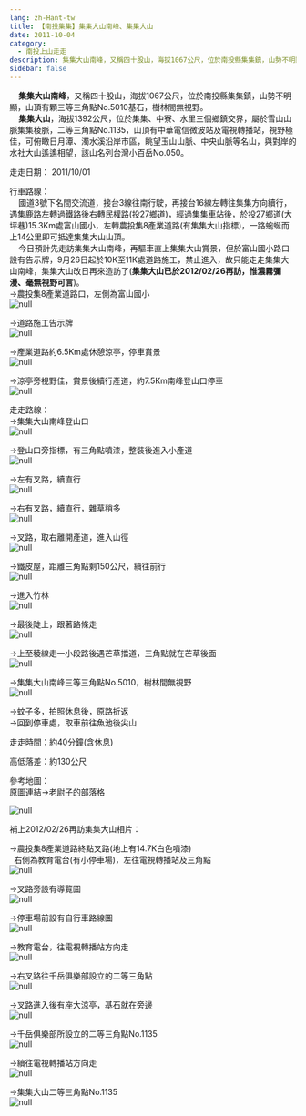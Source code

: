 ```yaml
---
lang: zh-Hant-tw
title: 【南投集集】集集大山南峰、集集大山
date: 2011-10-04
category: 
  - 南投上山走走
description: 集集大山南峰，又稱四十股山，海拔1067公尺，位於南投縣集集鎮，山勢不明顯，山頂有顆三等三角點No.5010基石，樹林間無視野。 集集大山，海拔1392公尺，位於集集、中寮、水里三個鄉鎮交界，屬於雪山山脈集集稜脈，二等三角點No.1135，山頂有中華電信微波站及電視轉播站，視野極佳，可俯瞰日月潭、濁水溪沿岸市區，眺望玉山山脈、中央山脈等名山，與對岸的水社大山遙遙相望，該山名列台灣小百岳No.050。
sidebar: false
---
```


    **集集大山南峰**，又稱四十股山，海拔1067公尺，位於南投縣集集鎮，山勢不明顯，山頂有顆三等三角點No.5010基石，樹林間無視野。  
    **集集大山**，海拔1392公尺，位於集集、中寮、水里三個鄉鎮交界，屬於雪山山脈集集稜脈，二等三角點No.1135，山頂有中華電信微波站及電視轉播站，視野極佳，可俯瞰日月潭、濁水溪沿岸市區，眺望玉山山脈、中央山脈等名山，與對岸的水社大山遙遙相望，該山名列台灣小百岳No.050。

走走日期： 2011/10/01

行車路線：  
    國道3號下名間交流道，接台3線往南行駛，再接台16線左轉往集集方向續行，遇集鹿路左轉過鐵路後右轉民權路(投27鄉道)，經過集集車站後，於投27鄉道(大坪巷)15.3Km處富山國小，左轉農投集8產業道路(有集集大山指標)，一路蜿蜒而上14公里即可抵達集集大山山頂。  
    今日預計先走訪集集大山南峰，再驅車直上集集大山賞景，但於富山國小路口設有告示牌，9月26日起於10K至11K處道路施工，禁止進入，故只能走走集集大山南峰，集集大山改日再來造訪了(**集集大山已於2012/02/26再訪，惟濃霧彌漫、毫無視野可言**)。  
→農投集8產業道路口，左側為富山國小  
![null](image/199001110_l.jpg)

→道路施工告示牌  
![null](image/199001102_l.jpg)

→產業道路約6.5Km處休憩涼亭，停車賞景  
![null](image/199001040_l.jpg)

→涼亭旁視野佳，賞景後續行產道，約7.5Km南峰登山口停車  
![null](image/199001051_l.jpg)

走走路線：  
→集集大山南峰登山口  
![null](image/199001058_l.jpg)

→登山口旁指標，有三角點噴漆，整裝後進入小產道  
![null](image/199001065_l.jpg)

→左有叉路，續直行  
![null](image/199001071_l.jpg)

→右有叉路，續直行，雜草稍多  
![null](image/199001077_l.jpg)

→叉路，取右離開產道，進入山徑  
![null](image/199001080_l.jpg)

→鐵皮屋，距離三角點剩150公尺，續往前行  
![null](image/199001084_l.jpg)

→進入竹林  
![null](image/199001087_l.jpg)

→最後陡上，跟著路條走  
![null](image/199001097_l.jpg)

→上至稜線走一小段路後遇芒草擋道，三角點就在芒草後面  
![null](image/199001091_l.jpg)

→集集大山南峰三等三角點No.5010，樹林間無視野  
![null](image/199001094_l.jpg)

→蚊子多，拍照休息後，原路折返  
→回到停車處，取車前往魚池後尖山

走走時間：約40分鐘(含休息)

高低落差：約130公尺

參考地圖：  
原圖連結→[老尉子的部落格](http://blog.xuite.net/laoweiz/blog/15847856)

![null](image/199001156_l.jpg)

補上2012/02/26再訪集集大山相片：

→農投集8產業道路終點叉路(地上有14.7K白色噴漆)  
  右側為教育電台(有小停車場)，左往電視轉播站及三角點  
![null](image/212766587_l.jpg)

→叉路旁設有導覽圖  
![null](image/212766589_l.jpg)

→停車場前設有自行車路線圖  
![null](image/212766594_l.jpg)

→教育電台，往電視轉播站方向走  
![null](image/212766598_l.jpg)

→右叉路往千岳俱樂部設立的二等三角點  
![null](image/212766606_l.jpg)

→叉路進入後有座大涼亭，基石就在旁邊  
![null](image/212766613_l.jpg)

→千岳俱樂部所設立的二等三角點No.1135  
![null](image/212766618_l.jpg)

→續往電視轉播站方向走  
![null](image/212766624_l.jpg)

→集集大山二等三角點No.1135  
![null](image/212766583_l.jpg)
